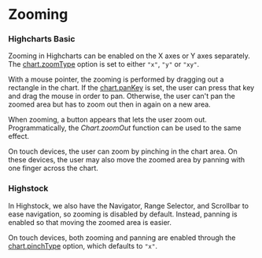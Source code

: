 Zooming
=======

### Highcharts Basic

Zooming in Highcharts can be enabled on the X axes or Y axes separately. The [chart.zoomType](http://api.highcharts.com/highcharts/chart.zoomType) option is set to either `"x"`, `"y"` or `"xy"`.

With a mouse pointer, the zooming is performed by dragging out a rectangle in the chart. If the [chart.panKey](https://api.highcharts.com/highcharts/chart.panKey) is set, the user can press that key and drag the mouse in order to pan. Otherwise, the user can't pan the zoomed area but has to zoom out then in again on a new area.

When zooming, a button appears that lets the user zoom out. Programmatically, the _Chart.zoomOut_ function can be used to the same effect.

On touch devices, the user can zoom by pinching in the chart area. On these devices, the user may also move the zoomed area by panning with one finger across the chart. 

### Highstock

In Highstock, we also have the Navigator, Range Selector, and Scrollbar to ease navigation, so zooming is disabled by default. Instead, panning is enabled so that moving the zoomed area is easier. 

On touch devices, both zooming and panning are enabled through the [chart.pinchType](http://api.highcharts.com/highstock/chart.pinchType) option, which defaults to `"x"`.